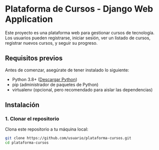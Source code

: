 # Plataforma de Cursos - Django Web Application

Este proyecto es una plataforma web para gestionar cursos de tecnología. Los usuarios pueden registrarse, iniciar sesión, ver un listado de cursos, registrar nuevos cursos, y seguir su progreso.

## Requisitos previos

Antes de comenzar, asegúrate de tener instalado lo siguiente:

- Python 3.8+ ([Descargar Python](https://www.python.org/downloads/))
- pip (administrador de paquetes de Python)
- virtualenv (opcional, pero recomendado para aislar las dependencias)

## Instalación

### 1. Clonar el repositorio

Clona este repositorio a tu máquina local:

```bash
git clone https://github.com/usuario/plataforma-cursos.git
cd plataforma-cursos
